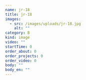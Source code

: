 ```yaml
---
name: jr-18
title: jr-18
images:
  - src: /images/uploads/jr-18.jpg
    alt: ""
category: B
kind: image
video: ""
startTime: 0
order_about: 0
order_projects: 0
order_video: 0
body: ""
body_en: ""
---
```

